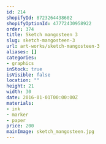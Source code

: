 ```yaml
---
id: 214
shopifyId: 8723264438602
shopifyOptionId: 47772430958922
order: 374
title: Sketch mangosteen 3
slug: sketch-mangosteen-3
url: art-works/sketch-mangosteen-3
aliases: []
categories:
- graphics
inStock: true
isVisible: false
location: ""
height: 21
width: 30
date: 2016-01-01T00:00:00Z
materials:
- ink
- marker
- paper
price: 200
mainImage: sketch_mangosteen.jpg
---
```

